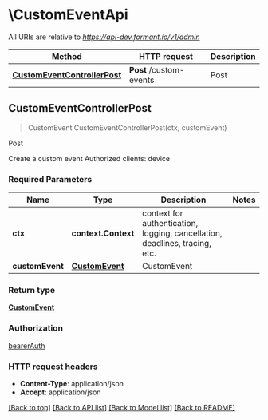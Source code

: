 # \CustomEventApi

All URIs are relative to *https://api-dev.formant.io/v1/admin*

Method | HTTP request | Description
------------- | ------------- | -------------
[**CustomEventControllerPost**](CustomEventApi.md#CustomEventControllerPost) | **Post** /custom-events | Post



## CustomEventControllerPost

> CustomEvent CustomEventControllerPost(ctx, customEvent)

Post

Create a custom event Authorized clients: device

### Required Parameters


Name | Type | Description  | Notes
------------- | ------------- | ------------- | -------------
**ctx** | **context.Context** | context for authentication, logging, cancellation, deadlines, tracing, etc.
**customEvent** | [**CustomEvent**](CustomEvent.md)| CustomEvent | 

### Return type

[**CustomEvent**](CustomEvent.md)

### Authorization

[bearerAuth](../README.md#bearerAuth)

### HTTP request headers

- **Content-Type**: application/json
- **Accept**: application/json

[[Back to top]](#) [[Back to API list]](../README.md#documentation-for-api-endpoints)
[[Back to Model list]](../README.md#documentation-for-models)
[[Back to README]](../README.md)

